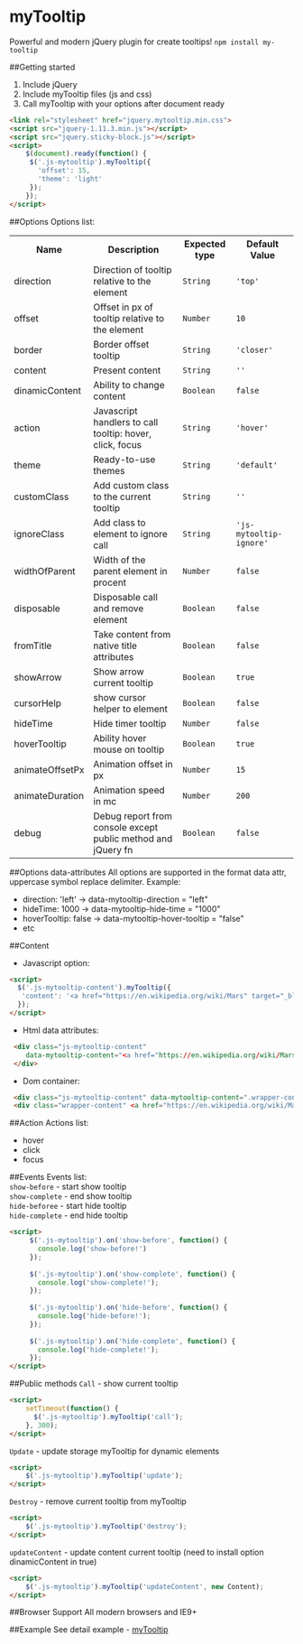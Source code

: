 # myTooltip
Powerful and modern jQuery plugin for create tooltips!
`npm install my-tooltip`

##Getting started
1. Include jQuery
2. Include myTooltip files (js and css)
3. Call myTooltip with your options after document ready
```html
<link rel="stylesheet" href="jquery.mytooltip.min.css">
<script src="jquery-1.11.3.min.js"></script>
<script src="jquery.sticky-block.js"></script>
<script>
    $(document).ready(function() {
     $('.js-mytooltip').myTooltip({
       'offset': 15,
       'theme': 'light'
     });
    });
</script>
```

##Options
Options list:
<table>
    <tr>
      <th>Name</td>
      <th>Description</th>
      <th>Expected type</th>
      <th>Default Value</th>
    </tr>
    <tr>
      <td>direction</td>
      <td>Direction of tooltip relative to the element</td>
      <td><code>String</code></td>
      <td><code>'top'</code></td>
    </tr>
    <tr>
      <td>offset</td>
      <td>Offset in px of tooltip relative to the element</td>
      <td><code>Number</code></td>
      <td><code>10</code></td>
    </tr>
     <tr>
       <td>border</td>
       <td>Border offset tooltip</td>
       <td><code>String</code></td>
       <td><code>'closer'</code></td>
     </tr>
    <tr>
      <td>content</td>
      <td>Present content</td>
      <td><code>String</code></td>
      <td><code>''</code></td>
    </tr>
    <tr>
      <td>dinamicContent</td>
      <td>Ability to change content</td>
      <td><code>Boolean</code></td>
      <td><code>false</code></td>
    </tr>
    <tr>
      <td>action</td>
      <td>Javascript handlers to call tooltip: hover, click, focus </td>
      <td><code>String</code></td>
      <td><code>'hover'</code></td>
    </tr>
    <tr>
      <td>theme</td>
      <td>Ready-to-use themes</td>
      <td><code>String</code></td>
      <td><code>'default'</code></td>
    </tr>
    <tr>
      <td>customClass</td>
      <td>Add custom class to the current tooltip</td>
      <td><code>String</code></td>
      <td><code>''</code></td>
    </tr>
    <tr>
      <td>ignoreClass</td>
      <td>Add class to element to ignore call</td>
      <td><code>String</code></td>
      <td><code>'js-mytooltip-ignore'</code></td>
    </tr>    
    <tr>
      <td>widthOfParent</td>
      <td>Width of the parent element in procent</td>
      <td><code>Number</code></td>
      <td><code>false</code></td>
    </tr>
    <tr>
      <td>disposable</td>
      <td>Disposable call and remove element</td>
      <td><code>Boolean</code></td>
      <td><code>false</code></td>
    </tr>
    <tr>
      <td>fromTitle</td>
      <td>Take content from native title attributes</td>
      <td><code>Boolean</code></td>
      <td><code>false</code></td>
    </tr>  
    <tr>
      <td>showArrow</td>
      <td>Show arrow current tooltip</td>
      <td><code>Boolean</code></td>
      <td><code>true</code></td>
    </tr>    
    <tr>
      <td>cursorHelp</td>
      <td>show cursor helper to element</td>
      <td><code>Boolean</code></td>
      <td><code>false</code></td>
    </tr>    
    <tr>
      <td>hideTime</td>
      <td>Hide timer tooltip</td>
      <td><code>Number</code></td>
      <td><code>false</code></td>
    </tr>    
    <tr>
      <td>hoverTooltip</td>
      <td>Ability hover mouse on tooltip</td>
      <td><code>Boolean</code></td>
      <td><code>true</code></td>
    </tr>    
    <tr>
      <td>animateOffsetPx</td>
      <td>Animation offset in px</td>
      <td><code>Number</code></td>
      <td><code>15</code></td>
    </tr>    
    <tr>
      <td>animateDuration</td>
      <td>Animation speed in mc</td>
      <td><code>Number</code></td>
      <td><code>200</code></td>
    </tr>
    <tr>
      <td>debug</td>
      <td>Debug report from console except public method and jQuery fn</td>
      <td><code>Boolean</code></td>
      <td><code>false</code></td>
    </tr> 
</table>


##Options data-attributes
All options are supported in the format data attr, uppercase symbol replace delimiter.
Example:
- direction: 'left' -> data-mytooltip-direction = "left"
- hideTime: 1000 -> data-mytooltip-hide-time = "1000"
- hoverTooltip: false -> data-mytooltip-hover-tooltip = "false"
- etc


##Content
- Javascript option:
```html
<script>
  $('.js-mytooltip-content').myTooltip({
   'content': '<a href="https://en.wikipedia.org/wiki/Mars" target="_blank">read more</a>'
  });
</script>
```

- Html data attributes:
```html
 <div class="js-mytooltip-content"
    data-mytooltip-content="<a href="https://en.wikipedia.org/wiki/Mars" target="_blank">read more</a>
 </div>
```
- Dom container:
```html
 <div class="js-mytooltip-content" data-mytooltip-content=".wrapper-content"></div>
 <div class="wrapper-content" <a href="https://en.wikipedia.org/wiki/Mars" target="_blank">read more</a></div>
```


##Action
Actions list:
- hover
- click
- focus


##Events
Events list:<br>
<code>show-before</code> - start show tooltip<br>
<code>show-complete</code> - end show tooltip<br>
<code>hide-beforee</code> - start hide tooltip<br>
<code>hide-complete</code> - end hide tooltip
```html
<script>
     $('.js-mytooltip').on('show-before', function() {
       console.log('show-before!')
     });
   
     $('.js-mytooltip').on('show-complete', function() {
       console.log('show-complete!');
     });
   
     $('.js-mytooltip').on('hide-before', function() {
       console.log('hide-before!');
     });
   
     $('.js-mytooltip').on('hide-complete', function() {
       console.log('hide-complete!');
     });
</script>
```

##Public methods
<code>Call</code> - show current tooltip
```html
<script>
    setTimeout(function() {
      $('.js-mytooltip').myTooltip('call');
    }, 300);
</script>
```
<code>Update</code> - update storage myTooltip for dynamic elements
```html
<script>
    $('.js-mytooltip').myTooltip('update');
</script>
```
<code>Destroy</code> - remove current tooltip from myTooltip
```html
<script>
    $('.js-mytooltip').myTooltip('destroy');
</script>
```
<code>updateContent</code> - update content current tooltip (need to install option dinamicContent in true)
```html
<script>
    $('.js-mytooltip').myTooltip('updateContent', new Content);
</script>
```

##Browser Support
All modern browsers and IE9+

##Example
See detail example - <a href="http://m-ulyanov.github.io/mytooltip/">myTooltip</a>